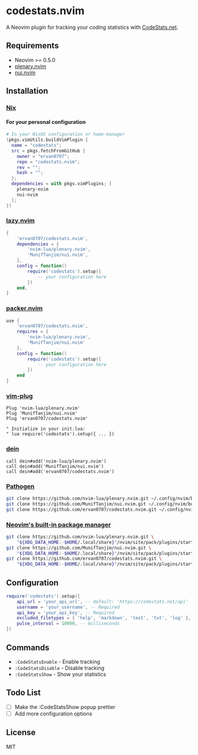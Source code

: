 # codestats.nvim

A Neovim plugin for tracking your coding statistics with [CodeStats.net](https://codestats.net).

## Requirements

- Neovim >= 0.5.0
- [plenary.nvim](https://github.com/nvim-lua/plenary.nvim)
- [nui.nvim](https://github.com/MunifTanjim/nui.nvim)

## Installation

### [Nix](https://nixos.org/)

#### For your personal configuration
```nix
# In your NixOS configuration or home-manager
(pkgs.vimUtils.buildVimPlugin {
  name = "codestats";
  src = pkgs.fetchFromGitHub {
    owner = "ervan0707";
    repo = "codestats.nvim";
    rev = "";
    hash = "";
  };
  dependencies = with pkgs.vimPlugins; [
    plenary-nvim
    nui-nvim
  ];
})
```

### [lazy.nvim](https://github.com/folke/lazy.nvim)
```lua
{
    'ervan0707/codestats.nvim',
    dependencies = {
        'nvim-lua/plenary.nvim',
        'MunifTanjim/nui.nvim',
    },
    config = function()
        require('codestats').setup({
            -- your configuration here
        })
    end,
}
```

### [packer.nvim](https://github.com/wbthomason/packer.nvim)
```lua
use {
    'ervan0707/codestats.nvim',
    requires = {
        'nvim-lua/plenary.nvim',
        'MunifTanjim/nui.nvim'
    },
    config = function()
        require('codestats').setup({
            -- your configuration here
        })
    end
}
```

### [vim-plug](https://github.com/junegunn/vim-plug)
```vim
Plug 'nvim-lua/plenary.nvim'
Plug 'MunifTanjim/nui.nvim'
Plug 'ervan0707/codestats.nvim'

" Initialize in your init.lua:
" lua require('codestats').setup({ ... })
```

### [dein](https://github.com/Shougo/dein.vim)
```vim
call dein#add('nvim-lua/plenary.nvim')
call dein#add('MunifTanjim/nui.nvim')
call dein#add('ervan0707/codestats.nvim')
```

### [Pathogen](https://github.com/tpope/vim-pathogen)
```bash
git clone https://github.com/nvim-lua/plenary.nvim.git ~/.config/nvim/bundle/plenary.nvim
git clone https://github.com/MunifTanjim/nui.nvim.git ~/.config/nvim/bundle/nui.nvim
git clone https://github.com/ervan0707/codestats.nvim.git ~/.config/nvim/bundle/codestats.nvim
```

### [Neovim's built-in package manager](https://neovim.io/doc/user/repeat.html#packages)
```bash
git clone https://github.com/nvim-lua/plenary.nvim.git \
    "${XDG_DATA_HOME:-$HOME/.local/share}"/nvim/site/pack/plugins/start/plenary.nvim
git clone https://github.com/MunifTanjim/nui.nvim.git \
    "${XDG_DATA_HOME:-$HOME/.local/share}"/nvim/site/pack/plugins/start/nui.nvim
git clone https://github.com/ervan0707/codestats.nvim.git \
    "${XDG_DATA_HOME:-$HOME/.local/share}"/nvim/site/pack/plugins/start/codestats.nvim
```

## Configuration

```lua
require('codestats').setup({
    api_url = 'your_api_url', -- default: 'https://codestats.net/api'
    username = 'your_username', -- Required
    api_key = 'your_api_key', -- Required
    excluded_filetypes = { 'help', 'markdown', 'text', 'txt', 'log' },
    pulse_interval = 10000, -- milliseconds
})
```

## Commands

- `:CodeStatsEnable` - Enable tracking
- `:CodeStatsDisable` - Disable tracking
- `:CodeStatsShow` - Show your statistics

## Todo List
- [ ] Make the :CodeStatsShow popup prettier
- [ ] Add more configuration options

## License

MIT
